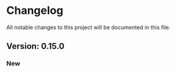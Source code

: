 # Changelog

All notable changes to this project will be documented in this file.

## Version: 0.15.0

### New



